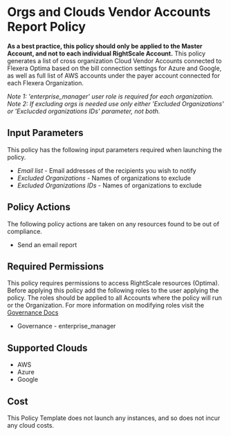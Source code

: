 # Orgs and Clouds Vendor Accounts Report Policy

**As a best practice, this policy should only be applied to the Master Account, and not to each individual RightScale Account.**
This policy generates a list of cross organization Cloud Vendor Accounts connected to Flexera Optima based on
the bill connection settings for Azure and Google, as well as full list of AWS accounts under the payer account connected for each Flexera Organization.

_Note 1: 'enterprise_manager' user role is required for each organization._
_Note 2: If excluding orgs is needed use only either 'Excluded Organizations' or 'Exclucded organizations IDs' parameter, not both._

## Input Parameters

This policy has the following input parameters required when launching the policy.

- *Email list* - Email addresses of the recipients you wish to notify
- *Excluded Organizations* - Names of organizations to exclude
- *Excluded Organizations IDs* - Names of organizations to exclude

## Policy Actions

The following policy actions are taken on any resources found to be out of compliance.

- Send an email report

## Required Permissions

This policy requires permissions to access RightScale resources (Optima).  Before applying this policy add the following roles to the user applying the policy.  The roles should be applied to all Accounts where the policy will run or the Organization. For more information on modifying roles visit the [Governance Docs](https://docs.rightscale.com/cm/ref/user_roles.html)

- Governance - enterprise_manager

## Supported Clouds

- AWS
- Azure
- Google

## Cost

This Policy Template does not launch any instances, and so does not incur any cloud costs.

